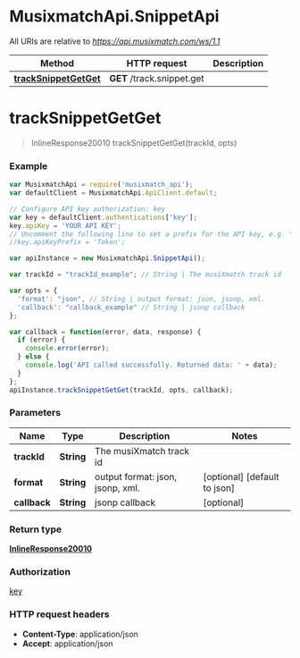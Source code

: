# MusixmatchApi.SnippetApi

All URIs are relative to *https://api.musixmatch.com/ws/1.1*

Method | HTTP request | Description
------------- | ------------- | -------------
[**trackSnippetGetGet**](SnippetApi.md#trackSnippetGetGet) | **GET** /track.snippet.get | 


<a name="trackSnippetGetGet"></a>
# **trackSnippetGetGet**
> InlineResponse20010 trackSnippetGetGet(trackId, opts)





### Example
```javascript
var MusixmatchApi = require('musixmatch_api');
var defaultClient = MusixmatchApi.ApiClient.default;

// Configure API key authorization: key
var key = defaultClient.authentications['key'];
key.apiKey = 'YOUR API KEY';
// Uncomment the following line to set a prefix for the API key, e.g. "Token" (defaults to null)
//key.apiKeyPrefix = 'Token';

var apiInstance = new MusixmatchApi.SnippetApi();

var trackId = "trackId_example"; // String | The musiXmatch track id

var opts = { 
  'format': "json", // String | output format: json, jsonp, xml.
  'callback': "callback_example" // String | jsonp callback
};

var callback = function(error, data, response) {
  if (error) {
    console.error(error);
  } else {
    console.log('API called successfully. Returned data: ' + data);
  }
};
apiInstance.trackSnippetGetGet(trackId, opts, callback);
```

### Parameters

Name | Type | Description  | Notes
------------- | ------------- | ------------- | -------------
 **trackId** | **String**| The musiXmatch track id | 
 **format** | **String**| output format: json, jsonp, xml. | [optional] [default to json]
 **callback** | **String**| jsonp callback | [optional] 

### Return type

[**InlineResponse20010**](InlineResponse20010.md)

### Authorization

[key](../README.md#key)

### HTTP request headers

 - **Content-Type**: application/json
 - **Accept**: application/json

